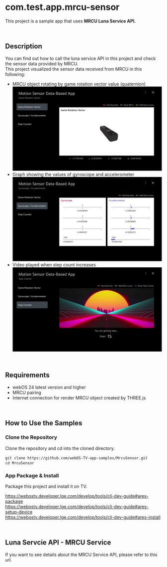 # com.test.app.mrcu-sensor

This project is a sample app that uses **MRCU Luna Service API.**

<br/>

## Description

You can find out how to call the luna service API in this project and check the sensor data provided by MRCU. <br/>
This project visualized the sensor data received from MRCU in this following:

- MRCU object rotating by game rotation vector value (quaternion) <br/>
  <img src="./assets/mrcu_sample_app1.jpg" alt="mrcu_sample_app1" width="900px" /><br/>
- Graph showing the values of gyroscope and accelerometer <br/>
  <img src="./assets/mrcu_sample_app2.jpg" alt="mrcu_sample_app2" width="900px" /> <br/>
- Video played when step count increases <br/>
  <img src="./assets/mrcu_sample_app3.jpg" alt="mrcu_sample_app3" width="900px" />

<br/>

## Requirements

- webOS 24 latest version and higher
- MRCU pairing
- Internet connection for render MRCU object created by THREE.js

<br/>

## How to Use the Samples

### Clone the Repository

Clone the repository and cd into the cloned directory.

```
git clone https://github.com/webOS-TV-app-samples/MrcuSensor.git
cd MrcuSensor
```

### App Package & Install

Package this project and install it on TV. <br/>

https://webostv.developer.lge.com/develop/tools/cli-dev-guide#ares-package <br/>
https://webostv.developer.lge.com/develop/tools/cli-dev-guide#ares-setup-device <br/>
https://webostv.developer.lge.com/develop/tools/cli-dev-guide#ares-install

<br/>

## Luna Servcie API - MRCU Service

If you want to see details about the MRCU Service API, please refer to this url. <br />
